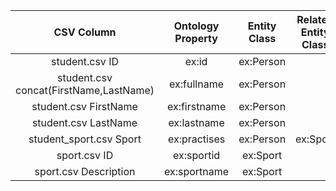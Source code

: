 | CSV Column | Ontology Property | Entity Class | Related Entity Class | Subject Generation |
|:----------:|:-----------------:|:------------:|:--------------------:|:----------:|
| student.csv ID | ex:id | ex:Person || http://example.org/person/{ID} |
| student.csv concat(FirstName,LastName) | ex:fullname | ex:Person || http://example.org/person/{ID} |
| student.csv FirstName | ex:firstname | ex:Person || http://example.org/person/{ID} |
| student.csv LastName | ex:lastname | ex:Person || http://example.org/person/{ID} |
| student_sport.csv Sport | ex:practises | ex:Person | ex:Sport | http://example.org/person/{ID} |
| sport.csv ID | ex:sportid | ex:Sport || http://example.org/sport/{ID} |
| sport.csv Description | ex:sportname | ex:Sport || http://example.org/sport/{ID} |